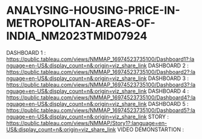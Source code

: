 # ANALYSING-HOUSING-PRICE-IN-METROPOLITAN-AREAS-OF-INDIA_NM2023TMID07924
DASHBOARD 1 : https://public.tableau.com/views/NMMAP_16974523735100/Dashboard1?:language=en-US&:display_count=n&:origin=viz_share_link
DASHBOARD 2 : https://public.tableau.com/views/NMMAP_16974523735100/Dashboard2?:language=en-US&:display_count=n&:origin=viz_share_link
DASHBOARD 3 : https://public.tableau.com/views/NMMAP_16974523735100/Dashboard3?:language=en-US&:display_count=n&:origin=viz_share_link
DASHBOARD 4 : https://public.tableau.com/views/NMMAP_16974523735100/Dashboard4?:language=en-US&:display_count=n&:origin=viz_share_link
DASHBOARD 5 : https://public.tableau.com/views/NMMAP_16974523735100/Dashboard5?:language=en-US&:display_count=n&:origin=viz_share_link
STORY       : https://public.tableau.com/views/NMMAP/Story1?:language=en-US&:display_count=n&:origin=viz_share_link
VIDEO DEMONSTARTION : 
